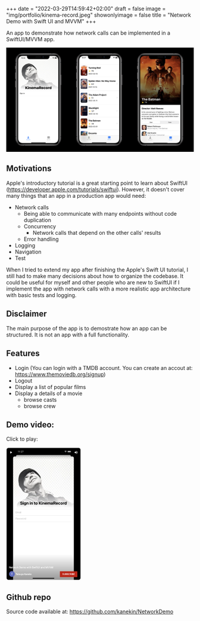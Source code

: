 +++
date = "2022-03-29T14:59:42+02:00"
draft = false
image = "img/portfolio/kinema-record.jpeg"
showonlyimage = false
title = "Network Demo with Swift UI and MVVM"
+++

An app to demonstrate how network calls can be implemented in a SwiftUI/MVVM app.
<!--more-->

![Thumbnail](/img/portfolio/kinema-record.jpeg)

## Motivations

Apple's introductory tutorial is a great starting point to learn about SwiftUI (https://developer.apple.com/tutorials/swiftui). However, it doesn't cover many things that an app in a production app would need:

- Network calls
  - Being able to communicate with many endpoints without code duplication
  - Concurrency
    - Network calls that depend on the other calls' results
  - Error handling
- Logging
- Navigation
- Test

When I tried to extend my app after finishing the Apple's Swift UI tutorial, I still had to make many decisions about how to organize the codebase. It could be useful for myself and other people who are new to SwiftUI if I implement the app with network calls with a more realistic app architecture with basic tests and logging.

## Disclaimer

The main purpose of the app is to demostrate how an app can be structured. It is not an app with a full functionality.

## Features

- Login (You can login with a TMDB account. You can create an accout at: https://www.themoviedb.org/signup)
- Logout
- Display a list of popular films
- Display a details of a movie
  - browse casts
  - browse crew

## Demo video:
Click to play:
<p>
<a href="https://youtu.be/Ny4RI_iajjA">
<img src="/img/portfolio/video-thumbnail.png"  width="200" /> 
</a>
</p>

## Github repo

Source code available at: https://github.com/kanekin/NetworkDemo